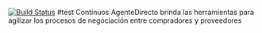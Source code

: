 [![Build Status](https://status.continuousphp.com/git-hub/pgiacometto/continuos?token=04545232-8014-4951-ac9f-d0ccebcaeafe)](https://continuousphp.com/git-hub/pgiacometto/continuos)
#test Continuos
AgenteDirecto brinda las herramientas para agilizar los procesos de negociación entre compradores y proveedores
